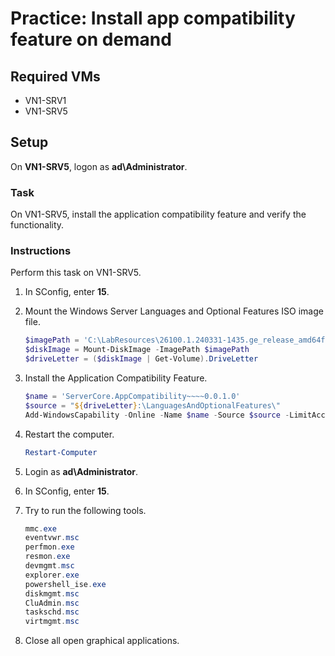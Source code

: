 # Practice: Install app compatibility feature on demand

## Required VMs

* VN1-SRV1
* VN1-SRV5

## Setup

On **VN1-SRV5**, logon as **ad\Administrator**.

### Task

On VN1-SRV5, install the application compatibility feature and verify the functionality.

### Instructions

Perform this task on VN1-SRV5.

1. In SConfig, enter **15**.
1. Mount the Windows Server Languages and Optional Features ISO image file.

    ````powershell
    $imagePath = 'C:\LabResources\26100.1.240331-1435.ge_release_amd64fre_SERVER_LOF_PACKAGES_OEM.iso'
    $diskImage = Mount-DiskImage -ImagePath $imagePath
    $driveLetter = ($diskImage | Get-Volume).DriveLetter
    ````

1. Install the Application Compatibility Feature.

    ````powershell
    $name = 'ServerCore.AppCompatibility~~~~0.0.1.0'
    $source = "${driveLetter}:\LanguagesAndOptionalFeatures\"
    Add-WindowsCapability -Online -Name $name -Source $source -LimitAccess
    ````

1. Restart the computer.

    ````powershell
    Restart-Computer
    ````

1. Login as **ad\Administrator**.
1. In SConfig, enter **15**.
1. Try to run the following tools.

    ````powershell
    mmc.exe
    eventvwr.msc
    perfmon.exe
    resmon.exe
    devmgmt.msc
    explorer.exe
    powershell_ise.exe
    diskmgmt.msc
    CluAdmin.msc
    taskschd.msc
    virtmgmt.msc
    ````

1. Close all open graphical applications.
